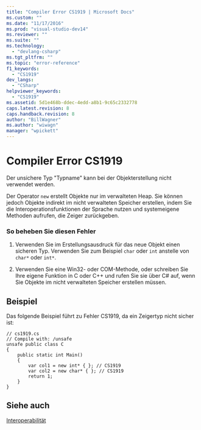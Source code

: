 ```yaml
---
title: "Compiler Error CS1919 | Microsoft Docs"
ms.custom: ""
ms.date: "11/17/2016"
ms.prod: "visual-studio-dev14"
ms.reviewer: ""
ms.suite: ""
ms.technology: 
  - "devlang-csharp"
ms.tgt_pltfrm: ""
ms.topic: "error-reference"
f1_keywords: 
  - "CS1919"
dev_langs: 
  - "CSharp"
helpviewer_keywords: 
  - "CS1919"
ms.assetid: 5d1e468b-ddec-4edd-a8b1-9c65c2332778
caps.latest.revision: 8
caps.handback.revision: 8
author: "BillWagner"
ms.author: "wiwagn"
manager: "wpickett"
---
```

# Compiler Error CS1919
Der unsichere Typ "Typname" kann bei der Objekterstellung nicht verwendet werden.  
  
 Der Operator `new` erstellt Objekte nur im verwalteten Heap.  Sie können jedoch Objekte indirekt im nicht verwalteten Speicher erstellen, indem Sie die Interoperationsfunktionen der Sprache nutzen und systemeigene Methoden aufrufen, die Zeiger zurückgeben.  
  
### So beheben Sie diesen Fehler  
  
1.  Verwenden Sie im Erstellungsausdruck für das neue Objekt einen sicheren Typ.  Verwenden Sie zum Beispiel `char` oder `int` anstelle von `char*` oder `int*`.  
  
2.  Verwenden Sie eine Win32\- oder COM\-Methode, oder schreiben Sie Ihre eigene Funktion in C oder C\+\+ und rufen Sie sie über C\# auf, wenn Sie Objekte im nicht verwalteten Speicher erstellen müssen.  
  
## Beispiel  
 Das folgende Beispiel führt zu Fehler CS1919, da ein Zeigertyp nicht sicher ist:  
  
```  
// cs1919.cs  
// Compile with: /unsafe  
unsafe public class C  
{  
    public static int Main()  
    {  
        var col1 = new int* { }; // CS1919  
        var col2 = new char* { }; // CS1919  
        return 1;  
    }  
}  
```  
  
## Siehe auch  
 [Interoperabilität](../../../csharp/programming-guide/interop/interoperability.md)